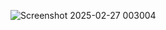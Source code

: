 ![Screenshot 2025-02-27 003004](https://github.com/user-attachments/assets/bd1790dd-642b-4020-9ff5-181c796ee214)
